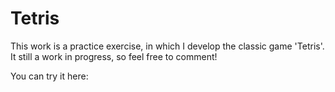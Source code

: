 # Tetris
This work is a practice exercise, in which I develop the classic game 'Tetris'.
It still a work in progress, so feel free to comment!

You can try it here: 
